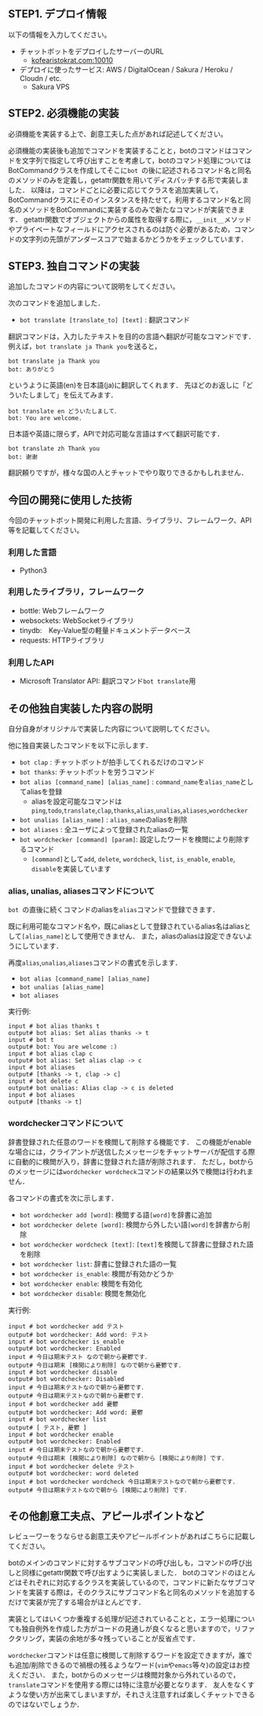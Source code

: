 ## STEP1. デプロイ情報
以下の情報を入力してください。
- チャットボットをデプロイしたサーバーのURL
    - [kofearistokrat.com:10010](http://kofearistokrat.com:10010/) 
- デプロイに使ったサービス: AWS / DigitalOcean / Sakura / Heroku / Cloudn / etc.
    - Sakura VPS

## STEP2. 必須機能の実装
必須機能を実装する上で、創意工夫した点があれば記述してください。

必須機能の実装後も追加でコマンドを実装することと，botのコマンドはコマンドを文字列で指定して呼び出すことを考慮して，botのコマンド処理についてはBotCommandクラスを作成してそこに`bot `の後に記述されるコマンド名と同名のメソッドのみを定義し，getattr関数を用いてディスパッチする形で実装しました．
以降は，コマンドごとに必要に応じてクラスを追加実装して，BotCommandクラスにそのインスタンスを持たせて，利用するコマンド名と同名のメソッドをBotCommandに実装するのみで新たなコマンドが実装できます．
getattr関数でオブジェクトからの属性を取得する際に，`__init__`メソッドやプライベートなフィールドにアクセスされるのは防ぐ必要があるため，コマンドの文字列の先頭がアンダースコアで始まるかどうかをチェックしています．


## STEP3. 独自コマンドの実装
追加したコマンドの内容について説明をしてください。

次のコマンドを追加しました．
- `bot translate [translate_to] [text]` : 翻訳コマンド

翻訳コマンドは，入力したテキストを目的の言語へ翻訳が可能なコマンドです．
例えば，`bot translate ja Thank you`を送ると，
```
bot translate ja Thank you
bot: ありがとう
```

というように英語(en)を日本語(ja)に翻訳してくれます．
先ほどのお返しに「どういたしまして」を伝えてみます．
```
bot translate en どういたしまして．
bot: You are welcome.
```

日本語や英語に限らず，APIで対応可能な言語はすべて翻訳可能です．
```
bot translate zh Thank you
bot: 谢谢
```

翻訳頼りですが，様々な国の人とチャットでやり取りできるかもしれません．

## 今回の開発に使用した技術
今回のチャットボット開発に利用した言語、ライブラリ、フレームワーク、API等を記載してください。

### 利用した言語
- Python3

### 利用したライブラリ，フレームワーク
- bottle: Webフレームワーク
- websockets: WebSocketライブラリ
- tinydb:　Key-Value型の軽量ドキュメントデータベース
- requests: HTTPライブラリ

### 利用したAPI
- Microsoft Translator API: 翻訳コマンド`bot translate`用

## その他独自実装した内容の説明
自分自身がオリジナルで実装した内容について説明してください。

他に独自実装したコマンドを以下に示します．
- `bot clap` : チャットボットが拍手してくれるだけのコマンド
- `bot thanks`: チャットボットを労うコマンド
- `bot alias [command_name] [alias_name]` : `command_name`を`alias_name`としてaliasを登録
    - aliasを設定可能なコマンドは`ping`,`todo`,`translate`,`clap`,`thanks`,`alias`,`unalias`,`aliases`,`wordchecker`
- `bot unalias [alias_name]` : `alias_name`のaliasを削除
- `bot aliases` : 全ユーザによって登録されたaliasの一覧
- `bot wordchecker [command] [param]`: 設定したワードを検閲により削除するコマンド
    - `[command]`として`add`, `delete`, `wordcheck`, `list`, `is_enable`, `enable`, `disable`を実装しています

### alias, unalias, aliasesコマンドについて
`bot `の直後に続くコマンドのaliasを`alias`コマンドで登録できます．

既に利用可能なコマンド名や，既にaliasとして登録されているalias名はaliasとして`[alias_name]`として使用できません．
また，aliasのaliasは設定できないようにしています．

再度`alias`,`unalias`,`aliases`コマンドの書式を示します．
- `bot alias [command_name] [alias_name]`
- `bot unalias [alias_name]`
- `bot aliases`


実行例:
```
input # bot alias thanks t
output# bot alias: Set alias thanks -> t
input # bot t
output# bot: You are welcome :)
input # bot alias clap c
output# bot alias: Set alias clap -> c
input # bot aliases
output# [thanks -> t, clap -> c]
input # bot delete c
output# bot unalias: Alias clap -> c is deleted
input # bot aliases
output# [thanks -> t]
```

### wordcheckerコマンドについて
辞書登録された任意のワードを検閲して削除する機能です．
この機能がenableな場合には，クライアントが送信したメッセージをチャットサーバが配信する際に自動的に検閲が入り，辞書に登録された語が削除されます．
ただし，botからのメッセージには`wordchecker wordcheck`コマンドの結果以外で検閲は行われません．

各コマンドの書式を次に示します．
- `bot wordchecker add [word]`: 検閲する語`[word]`を辞書に追加
- `bot wordchecker delete [word]`: 検閲から外したい語`[word]`を辞書から削除
- `bot wordchecker wordcheck [text]`: `[text]`を検閲して辞書に登録された語を削除
- `bot wordchecker list`: 辞書に登録された語の一覧
- `bot wordchecker is_enable`: 検閲が有効かどうか
- `bot wordchecker enable`: 検閲を有効化
- `bot wordchecker disable`: 検閲を無効化

実行例:
```
input # bot wordchecker add テスト
output# bot wordchecker: Add word: テスト
input # bot wordchecker is_enable
output# bot wordchecker: Enabled
input # 今日は期末テスト なので朝から憂鬱です．
output# 今日は期末 [検閲により削除] なので朝から憂鬱です．
input # bot wordchecker disable
output# bot wordchecker: Disabled
input # 今日は期末テストなので朝から憂鬱です．
output# 今日は期末テストなので朝から憂鬱です．
input # bot wordchecker add 憂鬱
output# bot wordchecker: Add word: 憂鬱
input # bot wordchecker list
output# [ テスト, 憂鬱 ]
input # bot wordchecker enable
output# bot wordchecker: Enabled
input # 今日は期末テストなので朝から憂鬱です．
output# 今日は期末 [検閲により削除] なので朝から [検閲により削除] です．
input # bot wordchecker delete テスト
output# bot wordchecker: word deleted
input # bot wordchecker wordcheck 今日は期末テストなので朝から憂鬱です．
output# 今日は期末テストなので朝から [検閲により削除] です．
```

## その他創意工夫点、アピールポイントなど
レビューワーをうならせる創意工夫やアピールポイントがあればこちらに記載してください。

botのメインのコマンドに対するサブコマンドの呼び出しも，コマンドの呼び出しと同様にgetattr関数で呼び出すように実装しました．
botのコマンドのほとんどはそれぞれに対応するクラスを実装しているので，コマンドに新たなサブコマンドを実装する際は，そのクラスにサブコマンド名と同名のメソッドを追加するだけで実装が完了する場合がほとんどです．

実装としてはいくつか重複する処理が記述されていることと，エラー処理についても独自例外を作成した方がコードの見通しが良くなると思いますので，リファクタリング，実装の余地が多々残っていることが反省点です．

`wordchecker`コマンドは任意に検閲して削除するワードを設定できますが，誰でも追加/削除できるので禍根の残るようなワード(`vim`や`emacs`等々)の設定はお控えください．
また，botからのメッセージは検閲対象から外れているので，`translate`コマンドを使用する際には特に注意が必要となります．
友人をなくすような使い方が出来てしまいますが，それさえ注意すれば楽しくチャットできるのではないでしょうか．
